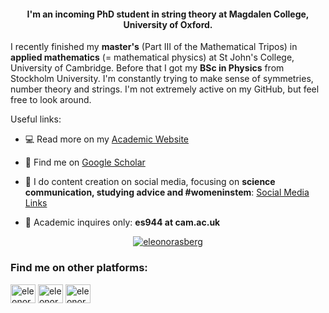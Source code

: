 <h4 align="center">I'm an incoming PhD student in string theory at Magdalen College, University of Oxford.</h4>

I recently finished my **master's** (Part III of the Mathematical Tripos) in **applied mathematics** (= mathematical physics) at St John's College, University of Cambridge. Before that I got my **BSc in Physics** from Stockholm University. I'm constantly trying to make sense of symmetries, number theory and strings. I'm not extremely active on my GitHub, but feel free to look around.

Useful links:

- 💻 Read more on my [Academic Website](https://3leonora.github.io)

- 🔎 Find me on [Google Scholar](https://scholar.google.com/citations?hl=sv&user=ra1iMvIAAAAJ&view_op=list_works&gmla=AJsN-F7UhW51UJABPDypS5sO2EAcZCihRjskedWM8u44WiOP7jIqiEYkRnOHzVMqDziRDJ4kVeHRnbhwqEsjvFXj59zNFZl0fOnwaAokbeC-IYB-VqaY6Ec)

- 🎨 I do content creation on social media, focusing on **science communication, studying advice and #womeninstem**: [Social Media Links](https://lnk.bio/elle)

- 📧 Academic inquires only: **es944 at cam.ac.uk**

<p align="center"> <a href="https://twitter.com/eleonorasberg" target="blank"><img src="https://img.shields.io/twitter/follow/eleonorasberg?logo=twitter&style=for-the-badge" alt="eleonorasberg" /></a> </p>


<h3 align="left">Find me on other platforms:</h3>
<p align="left">
<a href="https://twitter.com/eleonorasberg" target="blank"><img align="center" src="https://raw.githubusercontent.com/rahuldkjain/github-profile-readme-generator/master/src/images/icons/Social/twitter.svg" alt="eleonorasberg" height="30" width="40" /></a>
<a href="https://linkedin.com/in/eleonorasvanberg" target="blank"><img align="center" src="https://raw.githubusercontent.com/rahuldkjain/github-profile-readme-generator/master/src/images/icons/Social/linked-in-alt.svg" alt="eleonorasvanberg" height="30" width="40" /></a>
<a href="https://instagram.com/eleonorasvanberg" target="blank"><img align="center" src="https://raw.githubusercontent.com/rahuldkjain/github-profile-readme-generator/master/src/images/icons/Social/instagram.svg" alt="eleonorasvanberg" height="30" width="40" /></a>
</p>
